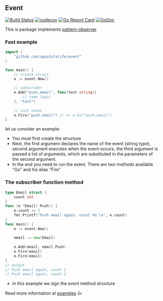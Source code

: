 

## Event
[![Build Status](https://travis-ci.org/agoalofalife/event.svg?branch=master)](https://travis-ci.org/agoalofalife/event)
[![codecov](https://codecov.io/gh/agoalofalife/event/branch/master/graph/badge.svg)](https://codecov.io/gh/agoalofalife/event)
[![Go Report Card](https://goreportcard.com/badge/github.com/agoalofalife/event)](https://goreportcard.com/report/github.com/agoalofalife/event)
[![GoDoc](http://godoc.org/github.com/agoalofalife/event?status.svg)](http://godoc.org/github.com/agoalofalife/event)

This is package implements [pattern-observer](https://en.wikipedia.org/wiki/Observer_pattern)

### Fast example

```go
import (
	"github.com/agoalofalife/event"
)

func main() {
	// create struct
	e := event.New()

	// subscriber 
	e.Add("push.email", func(text string){
    	// some logic 
    }, "text")
    
    // init event
    e.Fire("push.email") // or e.Go("push.email")
}
```

let us consider an example:

 * You must first create the structure
 * Next, the first argument declares the name of the event (string type), second argument  executes when the event occurs, the third argument is passed a list of arguments, which are substituted in the parameters of the second argument.
 * In the end you need to run the event. There are two methods available "Go" and his alias "Fire"

### The subscriber function method

```go
type Email struct {
	count int
}
func (e *Email) Push() {
	e.count += 1
	fmt.Printf("Push email again, count %d \n", e.count)
}
func main() {
	e := event.New()
	
	email := new(Email)
	
	e.Add(email, email.Push)
	e.Fire(email)
	e.Fire(email)
}
// output 
// Push email again, count 1 
// Push email again, count 2 
```

* In this example we sign the event method structure

 
Read more information at  [examples](github.com/agoalofalife/event/tree/master/examples) :+1:
